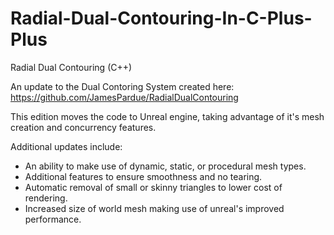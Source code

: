 # Radial-Dual-Contouring-In-C-Plus-Plus
Radial Dual Contouring (C++)

An update to the Dual Contoring System created here: https://github.com/JamesPardue/RadialDualContouring

This edition moves the code to Unreal engine, taking advantage of it's mesh creation and concurrency features.

Additional updates include:
- An ability to make use of dynamic, static, or procedural mesh types.
- Additional features to ensure smoothness and no tearing.
- Automatic removal of small or skinny triangles to lower cost of rendering.
- Increased size of world mesh making use of unreal's improved performance.
